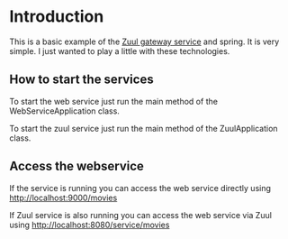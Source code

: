 
# Introduction

This is a basic example of the [Zuul gateway service](https://github.com/Netflix/zuul) and spring. 
 It is very simple. I just wanted to play a little with these technologies.

## How to start the services

To start the web service just run the main method of the WebServiceApplication class.

To start the zuul service just run the main method of the ZuulApplication class.

## Access the webservice

If the service is running you can access the web service directly using [http://localhost:9000/movies](http://localhost:9000/movies)

If Zuul service is also running you can access the web service via Zuul using [http://localhost:8080/service/movies](http://localhost:8080/service/movies)